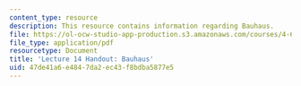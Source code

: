 ```yaml
---
content_type: resource
description: This resource contains information regarding Bauhaus.
file: https://ol-ocw-studio-app-production.s3.amazonaws.com/courses/4-602-modern-art-and-mass-culture-spring-2012/47de41a6e4847da2ec43f8bdba5877e5_MIT4_602S12_lec14Bauhaus.pdf
file_type: application/pdf
resourcetype: Document
title: 'Lecture 14 Handout: Bauhaus'
uid: 47de41a6-e484-7da2-ec43-f8bdba5877e5
---
```

